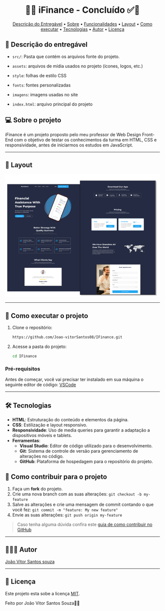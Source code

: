 <h1 align="center"> 
	  🚀✅ iFinance - Concluído ✅🚀
</h1>

<!-- MODELO MENU DE NAVEGAÇÃO -->
<p align="center">
 <a href="#-Descrição-do-entregável">Descrição do Entregável</a> •
 <a href="#-sobre-o-projeto">Sobre</a> •
 <a href="#-funcionalidades">Funcionalidades</a> •
 <a href="#-layout">Layout</a> • 
 <a href="#-como-executar-o-projeto">Como executar</a> • 
 <a href="#-tecnologias">Tecnologias</a> • 
 <a href="#-autor">Autor</a> • 
 <a href="#user-content--licença">Licença</a>
</p>

<!-- MODELO DE DESCRIÇÃO -->
## 📄 Descrição do entregável

- `src/`: Pasta que contém os arquivos fonte do projeto.
- `assets`: arquivos de mídia usados no projeto (ícones, logos, etc.)
- `style`: folhas de estilo CSS
- `fonts`: fontes personalizadas
- `imagens`: imagens usadas no site
- `index.html`: arquivo principal do projeto

  <!-- MODELO DESCRIÇÃO SOBRE O PROJETO: -->
## 💻 Sobre o projeto

<!-- EXPLICA O MOTIVO DO PROJETO -->
iFinance é um projeto proposto pelo meu professor de Web Design Front-End com o objetivo de testar os conhecimentos da turma em HTML, CSS e responsividade, antes de iniciarmos os estudos em JavaScript.

<!-- LINHA DE DIVISÃO: -->
---
## 🎨 Layout

<!-- AQUI VOCÊ PASSA O CAMINHO DA IMAGEM -->
![Mobile1](https://github.com/Joao-vitorSantos08/IFinance/blob/main/Untitled.png?raw=true)

---

<!-- ---------------------------------------------------------------------- -->


<!-- MODELO DE COMO EXECUTAR O PROJETO -->
## 🚀 Como executar o projeto

1. Clone o repositório:
   ```bash
   https://github.com/Joao-vitorSantos08/IFinance.git
2. Acesse a pasta do projeto:
   
   ```bash
   cd IFinance
<!-- ---------------------------------------------------------------------- -->

<!-- MODELO DE PRÉ REQUISITOS -->
### Pré-requisitos

Antes de começar, você vai precisar ter instalado em sua máquina o seguinte editor de código:
[VSCode](https://code.visualstudio.com/)

---

<!-- ---------------------------------------------------------------------- -->

<!-- MODELO DE TECNOLOGIAS -->
## 🛠 Tecnologias

- **HTML**: Estruturação do conteúdo e elementos da página.
- **CSS**: Estilização e layout responsivo.
- **Responsividade**: Uso de media queries para garantir a adaptação a dispositivos móveis e tablets.
- **Ferramentas**:
  - **Visual Studio**: Editor de código utilizado para o desenvolvimento.
  - **Git**: Sistema de controle de versão para gerenciamento de alterações no código.
  - **GitHub**: Plataforma de hospedagem para o repositório do projeto.

<!-- MODELO DE COMO CONTRIBUIR PARA O PROJETO -->
## 💪 Como contribuir para o projeto

1. Faça um **fork** do projeto.
2. Crie uma nova branch com as suas alterações: `git checkout -b my-feature`
3. Salve as alterações e crie uma mensagem de commit contando o que você fez: `git commit -m "feature: My new feature"`
4. Envie as suas alterações: `git push origin my-feature`
> Caso tenha alguma dúvida confira este [guia de como contribuir no GitHub](./CONTRIBUTING.md)

---

<!-- ---------------------------------------------------------------------- -->

<!-- MODELO DE AUTOR-->
## 👨🏽‍💻 Autor

<a href="https://br.linkedin.com/in/Joao-vitorSantos08">
João Vitor Santos souza</a>
 <br />
 
<!--[![Gmail Badge](https://img.shields.io/badge/-mthalvarez2005@gmail.com-c14438?style=flat-square&logo=Gmail&logoColor=white&link=mailto:mthalvarez2005@gmail.com)](mailto:mthalvarez2005@gmail.com) -->

---

<!-- ---------------------------------------------------------------------- -->

<!-- MODELO DE LICENÇA -->
## 📝 Licença

Este projeto esta sobe a licença [MIT](./LICENSE).

Feito por João Vitor Santos Souza👋🏽

